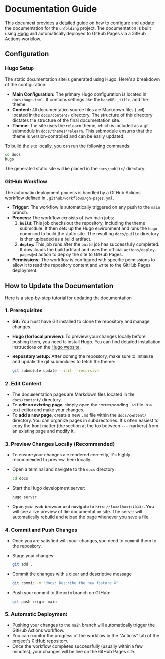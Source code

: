 # Documentation Guide

This document provides a detailed guide on how to configure and update the documentation for the `unfolding` project. The documentation is built using [Hugo](https://gohugo.io/) and automatically deployed to GitHub Pages via a GitHub Actions workflow.

## Configuration

### Hugo Setup

The static documentation site is generated using Hugo. Here's a breakdown of the configuration:

- **Main Configuration:** The primary Hugo configuration is located in `docs/hugo.toml`. It contains settings like the `baseURL`, `title`, and the theme.
- **Content:** All documentation source files are Markdown files (`.md`) located in the `docs/content/` directory. The structure of this directory dictates the structure of the final documentation site.
- **Theme:** The site uses the `relearn` theme, which is included as a git submodule in `docs/themes/relearn`. This submodule ensures that the theme is version-controlled and can be easily updated.

To build the site locally, you can run the following commands:

```bash
cd docs
hugo
```

The generated static site will be placed in the `docs/public/` directory.

### GitHub Workflow

The automatic deployment process is handled by a GitHub Actions workflow defined in `.github/workflows/gh-pages.yml`.

- **Trigger:** The workflow is automatically triggered on any push to the `main` branch.
- **Process:** The workflow consists of two main jobs:
    1.  **`build`:** This job checks out the repository, including the theme submodule. It then sets up the Hugo environment and runs the `hugo` command to build the static site. The resulting `docs/public` directory is then uploaded as a build artifact.
    2.  **`deploy`:** This job runs after the `build` job has successfully completed. It downloads the build artifact and uses the official `actions/deploy-pages@v4` action to deploy the site to GitHub Pages.
- **Permissions:** The workflow is configured with specific permissions to allow it to read the repository content and write to the GitHub Pages deployment.

## How to Update the Documentation

Here is a step-by-step tutorial for updating the documentation.

### 1. Prerequisites

- **Git:** You must have Git installed to clone the repository and manage changes.
- **Hugo (for local preview):** To preview your changes locally before pushing them, you need to install Hugo. You can find detailed installation instructions on the [Hugo website](https://gohugo.io/getting-started/installing/).
- **Repository Setup:** After cloning the repository, make sure to initialize and update the git submodules to fetch the theme:

  ```bash
  git submodule update --init --recursive
  ```

### 2. Edit Content

- The documentation pages are Markdown files located in the `docs/content/` directory.
- To **edit an existing page**, simply open the corresponding `.md` file in a text editor and make your changes.
- To **add a new page**, create a new `.md` file within the `docs/content/` directory. You can organize pages in subdirectories. It's often easiest to copy the front matter (the section at the top between `---` markers) from an existing page and modify it.

### 3. Preview Changes Locally (Recommended)

- To ensure your changes are rendered correctly, it's highly recommended to preview them locally.
- Open a terminal and navigate to the `docs` directory:

  ```bash
  cd docs
  ```

- Start the Hugo development server:

  ```bash
  hugo server
  ```

- Open your web browser and navigate to `http://localhost:1313/`. You will see a live preview of the documentation site. The server will automatically rebuild and reload the page whenever you save a file.

### 4. Commit and Push Changes

- Once you are satisfied with your changes, you need to commit them to the repository.
- Stage your changes:

  ```bash
  git add .
  ```

- Commit the changes with a clear and descriptive message:

  ```bash
  git commit -m "docs: Describe the new feature X"
  ```

- Push your commit to the `main` branch on GitHub:

  ```bash
  git push origin main
  ```

### 5. Automatic Deployment

- Pushing your changes to the `main` branch will automatically trigger the GitHub Actions workflow.
- You can monitor the progress of the workflow in the "Actions" tab of the project's GitHub repository.
- Once the workflow completes successfully (usually within a few minutes), your changes will be live on the GitHub Pages site.
